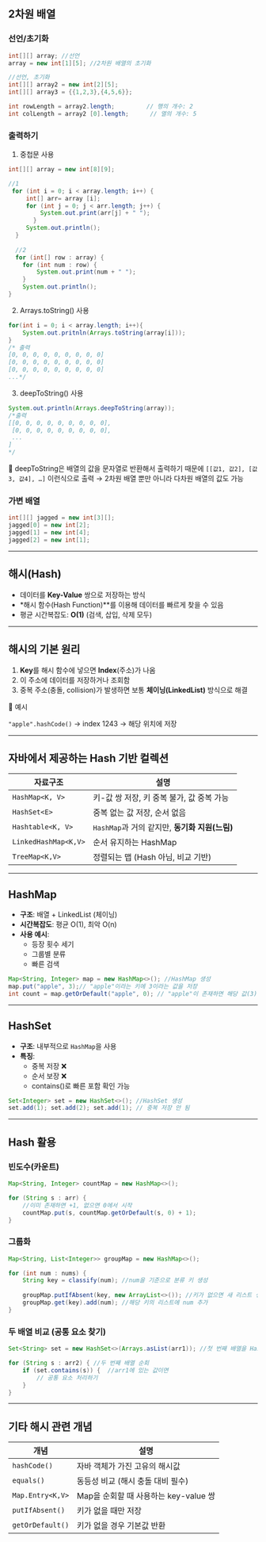 ## 2차원 배열

### 선언/초기화

```java
int[][] array; //선언
array = new int[1][5]; //2차원 배열의 초기화

//선언, 초기화
int[][] array2 = new int[2][5];
int[][] array3 = {{1,2,3},{4,5,6}};

int rowLength = array2.length;         // 행의 개수: 2
int colLength = array2 [0].length;      // 열의 개수: 5
```

### 출력하기

1. 중첩문 사용

```java
int[][] array = new int[8][9];

//1
 for (int i = 0; i < array.length; i++) {            
     int[] arr= array [i];            
     for (int j = 0; j < arr.length; j++) {                
         System.out.print(arr[j] + " ");           
       }  
     System.out.println();          
  }
  
  //2
  for (int[] row : array) {
    for (int num : row) {
        System.out.print(num + " ");
    }
    System.out.println();
}
```

2. Arrays.toString() 사용

```java
for(int i = 0; i < array.length; i++){
    System.out.pritnln(Arrays.toString(array[i]));
}
/* 출력
[0, 0, 0, 0, 0, 0, 0, 0, 0]
[0, 0, 0, 0, 0, 0, 0, 0, 0]
[0, 0, 0, 0, 0, 0, 0, 0, 0]
...*/
```

3. deepToString() 사용

```java
System.out.println(Arrays.deepToString(array));
/*출력
[[0, 0, 0, 0, 0, 0, 0, 0, 0], 
 [0, 0, 0, 0, 0, 0, 0, 0, 0], 
 ...
]
*/
```

📌 deepToString은 배열의 값을 문자열로 반환해서 출력하기 때문에 `[[값1, 값2], [값3, 값4], …]` 이런식으로 출력  → 2차원 배열 뿐만 아니라 다차원 배열의 값도 가능

### 가변 배열

```java
int[][] jagged = new int[3][];
jagged[0] = new int[2];
jagged[1] = new int[4];
jagged[2] = new int[1];
```
---  

## 해시(Hash)

- 데이터를 **Key-Value** 쌍으로 저장하는 방식
- *해시 함수(Hash Function)**를 이용해 데이터를 빠르게 찾을 수 있음
- 평균 시간복잡도: **O(1)** (검색, 삽입, 삭제 모두)

---

## 해시의 기본 원리

1. **Key**를 해시 함수에 넣으면 **Index**(주소)가 나옴
2. 이 주소에 데이터를 저장하거나 조회함
3. 중복 주소(충돌, collision)가 발생하면 보통 **체이닝(LinkedList)** 방식으로 해결

📌 예시

`"apple".hashCode()` → index 1243 → 해당 위치에 저장

---

## 자바에서 제공하는 Hash 기반 컬렉션

| 자료구조 | 설명 |
| --- | --- |
| `HashMap<K, V>` | 키-값 쌍 저장, 키 중복 불가, 값 중복 가능 |
| `HashSet<E>` | 중복 없는 값 저장, 순서 없음 |
| `Hashtable<K, V>` | `HashMap`과 거의 같지만, **동기화 지원(느림)** |
| `LinkedHashMap<K,V>` | 순서 유지하는 HashMap |
| `TreeMap<K,V>` | 정렬되는 맵 (Hash 아님, 비교 기반) |

---

## HashMap

- **구조**: 배열 + LinkedList (체이닝)
- **시간복잡도**: 평균 O(1), 최악 O(n)
- **사용 예시**:
    - 등장 횟수 세기
    - 그룹별 분류
    - 빠른 검색

```java
Map<String, Integer> map = new HashMap<>(); //HashMap 생성
map.put("apple", 3);// "apple"이라는 키에 3이라는 값을 저장
int count = map.getOrDefault("apple", 0); // "apple"이 존재하면 해당 값(3)을, 없으면 기본값(0)을 반환
```

---

## HashSet

- **구조**: 내부적으로 `HashMap`을 사용
- **특징**:
    - 중복 저장 ❌
    - 순서 보장 ❌
    - contains()로 빠른 포함 확인 가능

```java
Set<Integer> set = new HashSet<>(); //HashSet 생성
set.add(1); set.add(2); set.add(1); // 중복 저장 안 됨
```

---

## Hash 활용

### 빈도수(카운트)

```java
Map<String, Integer> countMap = new HashMap<>();

for (String s : arr) {
    //이미 존재하면 +1, 없으면 0에서 시작
    countMap.put(s, countMap.getOrDefault(s, 0) + 1);
}
```

### 그룹화

```java
Map<String, List<Integer>> groupMap = new HashMap<>();

for (int num : nums) {
    String key = classify(num); //num을 기준으로 분류 키 생성
    
    groupMap.putIfAbsent(key, new ArrayList<>()); //키가 없으면 새 리스트 생성
    groupMap.get(key).add(num); //해당 키의 리스트에 num 추가
}
```

### 두 배열 비교 (공통 요소 찾기)

```java
Set<String> set = new HashSet<>(Arrays.asList(arr1)); //첫 번째 배열을 HashSet으로 변환 (중복 제거, 빠른 검색)

for (String s : arr2) { //두 번째 배열 순회
    if (set.contains(s)) {  //arr1에 있는 값이면
        // 공통 요소 처리하기
    }
}
```


---

## 기타 해시 관련 개념

| 개념 | 설명 |
| --- | --- |
| `hashCode()` | 자바 객체가 가진 고유의 해시값 |
| `equals()` | 동등성 비교 (해시 충돌 대비 필수) |
| `Map.Entry<K,V>` | Map을 순회할 때 사용하는 key-value 쌍 |
| `putIfAbsent()` | 키가 없을 때만 저장 |
| `getOrDefault()` | 키가 없을 경우 기본값 반환 |
